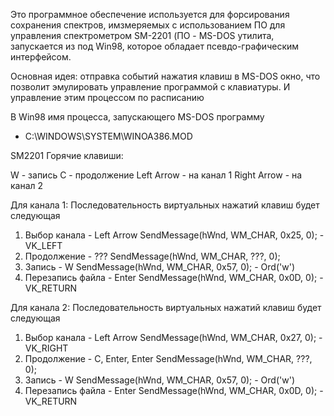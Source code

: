 Это программное обеспечение используется для форсирования сохранения спектров, имзмеряемых с использованием ПО 
для управления спектрометром SM-2201 (ПО - MS-DOS утилита, запускается из под Win98, которое обладает псевдо-графическим интерфейсом.

Основная идея: отправка событий нажатия клавиш в MS-DOS окно, что позволит эмулировать управление программой с клавиатуры. И управление
этим процессом по расписанию

В Win98 имя процесса, запускающего MS-DOS программу 
- C:\WINDOWS\SYSTEM\WINOA386.MOD

SM2201 Горячие клавиши:

W - запись
С - продолжение
Left Arrow - на канал 1
Right Arrow - на канал 2

Для канала 1: Последовательность виртуальных нажатий клавиш будет следующая

1. Выбор канала - Left Arrow
SendMessage(hWnd, WM_CHAR, 0x25, 0); - VK_LEFT
2. Продолжение - ???
SendMessage(hWnd, WM_CHAR, ???, 0);
3. Запись - W
SendMessage(hWnd, WM_CHAR, 0x57, 0); - Ord('w')
4. Перезапись файла - Enter
SendMessage(hWnd, WM_CHAR, 0x0D, 0); - VK_RETURN

Для канала 2: Последовательность виртуальных нажатий клавиш будет следующая

1. Выбор канала - Left Arrow
SendMessage(hWnd, WM_CHAR, 0x27, 0); - VK_RIGHT
2. Продолжение - C, Enter, Enter
SendMessage(hWnd, WM_CHAR, ???, 0);
3. Запись - W
SendMessage(hWnd, WM_CHAR, 0x57, 0); - Ord('w')
4. Перезапись файла - Enter
SendMessage(hWnd, WM_CHAR, 0x0D, 0); - VK_RETURN